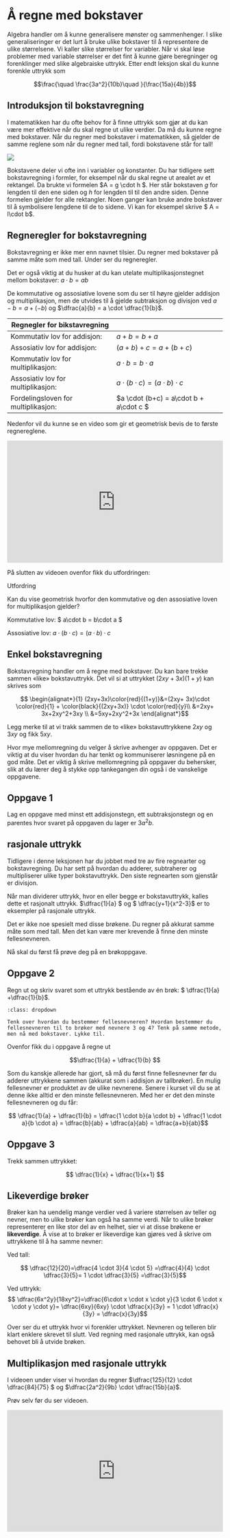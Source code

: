 # Å regne med bokstaver 

Algebra handler om å kunne generalisere mønster og sammenhenger. I slike generaliseringer er det lurt å bruke ulike bokstaver til å representere de ulike størrelsene. Vi kaller slike størrelser for variabler. Når vi skal løse problemer med variable størrelser er det fint å kunne gjøre beregninger og forenklinger med slike algebraiske uttrykk.  Etter endt leksjon skal du kunne forenkle uttrykk som 

$$\frac{\quad \frac{3a^2}{10b}\quad }{\frac{15a}{4b}}$$

## Introduksjon til bokstavregning

I matematikken har du ofte behov for å finne uttrykk som gjør at du kan være mer effektive når du skal regne ut ulike verdier. Da må du kunne regne med bokstaver. Når du regner med bokstaver i matematikken, så gjelder de samme reglene som når du regner med tall, fordi bokstavene står for tall!

![](/bilder/rektangler.PNG)

Bokstavene deler vi ofte inn i variabler og konstanter. Du har tidligere sett bokstavregning i formler, for eksempel når du skal regne ut arealet av et rektangel. Da brukte vi formelen $A = g \cdot h $. Her står bokstaven $g$ for lengden til den ene siden og $h$ for lengden til til den andre siden. Denne formelen gjelder for alle rektangler.  Noen ganger kan bruke andre bokstaver til å symbolisere lengdene til de to sidene. Vi kan for eksempel skrive $ A = l\cdot b$. 

## Regneregler for bokstavregning

Bokstavregning er ikke mer enn navnet tilsier. Du regner med bokstaver på samme måte som med tall. Under ser du regneregler.

Det er også viktig at du husker at du kan utelate multiplikasjonstegnet mellom bokstaver:   $a\cdot b = ab$ 

De kommutative og assosiative lovene som du ser til høyre gjelder addisjon og multiplikasjon, men de utvides til å gjelde subtraksjon og divisjon ved $a-b=a+(-b)$ og $\dfrac{a}{b} = a \cdot \dfrac{1}{b}$.

|Regnegler for bikstavregning|   |
|---|---|
| Kommutativ lov for addisjon:  |  $a+b=b+a$ |
| Assosiativ lov for addisjon:  |  $(a+b)+c=a+(b+c)$|
|  Kommutativ lov for multiplikasjon: |  $a\cdot b = b\cdot a$ |
| Assosiativ lov for multiplikasjon:| $a\cdot (b\cdot c) = (a\cdot b) \cdot c$|
| Fordelingsloven for multiplikasjon:| $a \cdot (b+c) = a\cdot b + a\cdot c $|


Nedenfor vil du kunne se en video som gir et geometrisk bevis de to første regnereglene.<br>

<div style="padding:56.6% 0 0 0;position:relative;"><iframe src="https://player.vimeo.com/video/291450094?h=949e0ee2a8&title=0&byline=0&portrait=0" style="position:absolute;top:0;left:0;width:100%;height:100%;" frameborder="0" allow="autoplay; fullscreen; picture-in-picture" allowfullscreen></iframe></div><script src="https://player.vimeo.com/api/player.js"></script>

<p>På slutten av videoen ovenfor fikk du utfordringen:</p>
<p>
</p>
Utfordring</h4>
    <p>Kan du vise geometrisk hvorfor den kommutative og den assosiative loven for multiplikasjon gjelder?


Kommutative lov: $ a\cdot b = b\cdot a $

Assosiative lov: $a\cdot (b\cdot c)=(a\cdot b)\cdot c$

## Enkel bokstavregning

Bokstavregning handler om å regne med bokstaver. Du kan bare trekke sammen «like» bokstavuttrykk. Det vil si at uttrykket $(2xy+3x)(1+y)$ kan skrives som

$$ \begin{alignat*}{1}
(2xy+3x)\color{red}{(1+y)}&=(2xy+ 3x)\cdot \color{red}{1} + \color{black}{(2xy+3x)} \cdot \color{red}{y}\\
&=2xy+ 3x+2xy^2+3xy \\
&=5xy+2xy^2+3x
\end{alignat*}$$

Legg merke til at vi trakk sammen de to «like» bokstavuttrykkene $2xy$ og $3xy$ og fikk $5xy$.

Hvor mye mellomregning du velger å skrive avhenger av oppgaven. Det er viktig at du viser hvordan du har tenkt og kommuniserer løsningene på en god måte. Det er viktig å skrive mellomregning på oppgaver du behersker, slik at du lærer deg å
stykke opp tankegangen din også i de vanskelige oppgavene.



## Oppgave 1
            
Lag en oppgave med minst ett addisjonstegn, ett subtraksjonstegn og en parentes hvor svaret på oppgaven du lager er $3a^2b$.

## rasjonale uttrykk

Tidligere i denne leksjonen har du jobbet med tre av fire regnearter og bokstavregning. Du har sett på hvordan du adderer, subtraherer og multipliserer ulike typer bokstavuttrykk. Den siste regnearten som gjenstår er divisjon.

Når man dividerer uttrykk, hvor en eller begge er bokstavuttrykk, kalles dette et rasjonalt uttrykk. $\dfrac{1}{a} $ og $ \dfrac{y+1}{x^2-3}$ er to eksempler på rasjonale uttrykk.

Det er ikke noe spesielt med disse brøkene. Du regner på akkurat samme måte som med tall. Men det kan være mer krevende å finne den minste fellesnevneren. 

Nå skal du først få prøve deg på en brøkoppgave.

## Oppgave 2

Regn ut og skriv svaret som et uttrykk bestående av én brøk: $ \dfrac{1}{a} +\dfrac{1}{b}$.

```{admonition} Klikk på knappen til høyre for et hint!
:class: dropdown

Tenk over hvordan du bestemmer fellesnevneren? Hvordan bestemmer du fellesnevneren til to brøker med nevnere 3 og 4? Tenk på samme metode, men nå med bokstaver. Lykke til.
```

Ovenfor fikk du i oppgave å regne ut 

$$\dfrac{1}{a} + \dfrac{1}{b} $$

Som du kanskje allerede har gjort, så må du først finne fellesnevner før du adderer uttrykkene sammen (akkurat som i addisjon av tallbrøker). En mulig fellesnevner er produktet av de ulike nevnerene. Senere i kurset vil du se at denne ikke alltid er den minste fellesnevneren. Med her er det den minste fellesnevneren og du får:

$$ \dfrac{1}{a} + \dfrac{1}{b} = \dfrac{1 \cdot b}{a \cdot b} + \dfrac{1 \cdot a}{b \cdot a} = \dfrac{b}{ab} + \dfrac{a}{ab} = \dfrac{a+b}{ab}$$

## Oppgave 3
Trekk sammen uttrykket: 

 $$ \dfrac{1}{x} + \dfrac{1}{x+1} $$

 ## Likeverdige brøker

Brøker kan ha uendelig mange verdier ved å variere størrelsen av teller og nevner, men to ulike brøker kan også ha samme verdi. Når to ulike brøker representerer en like stor del av en helhet, sier vi at disse brøkene er **likeverdige**.
Å vise at to brøker er likeverdige kan gjøres ved å skrive om uttrykkene til å ha samme nevner:

Ved tall:

$$ \dfrac{12}{20}=\dfrac{4 \cdot 3}{4 \cdot 5} =\dfrac{4}{4} \cdot \dfrac{3}{5}= 1 \cdot \dfrac{3}{5} =\dfrac{3}{5}$$ 

Ved uttrykk:
$$ \dfrac{6x^2y}{18xy^2}=\dfrac{6\cdot x \cdot x \cdot y}{3 \cdot 6 \cdot x \cdot y \cdot y}= \dfrac{6xy}{6xy} \cdot \dfrac{x}{3y} = 1 \cdot \dfrac{x}{3y} = \dfrac{x}{3y}$$

Over ser du et uttrykk hvor vi forenkler uttrykket. Nevneren og telleren blir klart enklere skrevet til slutt. Ved regning med rasjonale uttrykk, kan også behovet bli å utvide brøken.

## Multiplikasjon med rasjonale uttrykk

I videoen under viser vi hvordan du regner $\dfrac{125}{12} \cdot \dfrac{84}{75} $ og $\dfrac{2a^2}{9b} \cdot \dfrac{15b}{a}$.

Prøv selv før du ser videoen.</p> 

<div style="padding:56.25% 0 0 0;position:relative;"><iframe src="https://player.vimeo.com/video/299173980?title=0&amp;byline=0&amp;portrait=0" style="position:absolute;top:0;left:0;width:100%;height:100%;" frameborder="0" allow="autoplay; fullscreen" allowfullscreen=""></iframe></div>
<script src="https://player.vimeo.com/api/player.js"></script>
<p></p>


